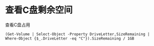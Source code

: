 # 查看C盘剩余空间

查看C盘占用

```纯文本
(Get-Volume | Select-Object -Property DriveLetter,SizeRemaining | Where-Object {$_.DriveLetter -eq "C"}).SizeRemaining / 1GB
```
